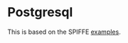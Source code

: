 # Postgresql

This is based on the SPIFFE [examples](https://github.com/spiffe/spire-examples/tree/main/examples/k8s/advanced/spiffe-postgres-image).
